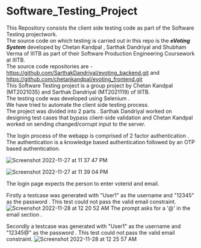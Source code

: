 # Software_Testing_Project
This Repository consists the client side testing code as part of the Software Testing projectwork.<br>
The source code on which testing is carried out in this repo is the **_eVoting System_** developed by Chetan Kandpal , Sarthak Dandriyal and Shubham Verma of IIITB as part of their Software Production Engineering Coursework at IIITB.<br>
The source code repositories are - https://github.com/SarthakDandriyal/evoting_backend.git and https://github.com/chetankandpal/evoting_frontend.git
<br>
This Software Testing project is a group project by Chetan Kandpal (MT2021035) and Sarthak Dandriyal (MT2021119) of IIITB.<br>
The testing code was developed using Selenium .<br>
We have tried to automate the client side testing process.<br>
The project was divided into 2 parts . Sarthak Dandriyal worked on designing test cases that bypass client-side validation and Chetan Kandpal worked on  sending changed/corrupt input to the server.  

The login process of the webapp is comprised of 2 factor authentication .<br>
The authentication is a knowledge based authentication followed by an OTP based authentication.

![Screenshot 2022-11-27 at 11 37 47 PM](https://user-images.githubusercontent.com/22930165/204152292-7901474b-b691-41ee-83db-21cbdf685956.png)

![Screenshot 2022-11-27 at 11 39 04 PM](https://user-images.githubusercontent.com/22930165/204152340-176f44f1-3b70-4583-a85a-66fb68649535.png)

The login page expects the person to enter voterid and email.

Firstly a testcase was generated with "User1" as the username and "12345" as the password . This test could not pass the valid email constraint. 
![Screenshot 2022-11-28 at 12 20 52 AM](https://user-images.githubusercontent.com/22930165/204154064-08d98f83-ca10-49b8-97e4-b3462d50ba78.png)
The prompt asks for a '@' in the email section .

Secondly a testcase was generated with "User1" as the username and "12345@" as the password . This test could not pass the valid email constraint. 
![Screenshot 2022-11-28 at 12 25 57 AM](https://user-images.githubusercontent.com/22930165/204154290-f5a4d45e-4d7b-4bba-a84c-3d17154a1e5a.png)
